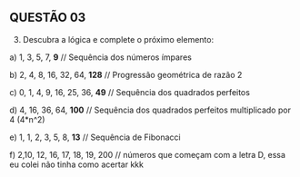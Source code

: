 
## QUESTÃO 03


3) Descubra a lógica e complete o próximo elemento:


a) 1, 3, 5, 7,  **9**                 // Sequência dos números ímpares 

b) 2, 4, 8, 16, 32, 64, **128**       // Progressão geométrica de razão 2

c) 0, 1, 4, 9, 16, 25, 36, **49**     // Sequência dos quadrados perfeitos

d) 4, 16, 36, 64,  **100**            // Sequência dos quadrados perfeitos multiplicado por 4 (4*n^2)

e) 1, 1, 2, 3, 5, 8, **13**           // Sequência de Fibonacci

f) 2,10, 12, 16, 17, 18, 19, 200     // números que começam com a letra D, essa eu colei não tinha como acertar kkk

